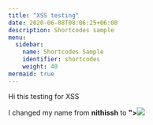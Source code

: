 ```yaml
---
title: "XSS testing"
date: 2020-06-08T08:06:25+06:00
description: Shortcodes sample
menu:
  sidebar:
    name: Shortcodes Sample
    identifier: shortcodes
    weight: 40
mermaid: true
---
```


Hi this testing for XSS

I changed my name from **nithissh** to **"><img src=x onerror=confirm(document.domain)>**
